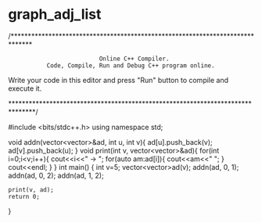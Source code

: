 # graph_adj_list
/******************************************************************************

                              Online C++ Compiler.
               Code, Compile, Run and Debug C++ program online.
Write your code in this editor and press "Run" button to compile and execute it.

*******************************************************************************/

#include <bits/stdc++.h>
using namespace std;

void addn(vector<vector<int>>&ad, int u, int v){
    ad[u].push_back(v);
    ad[v].push_back(u);
}
void print(int v, vector<vector<int>>&ad){
    for(int i=0;i<v;i++){
        cout<<i<<" -> ";
        for(auto am:ad[i]){
            cout<<am<<" ";
        }
        cout<<endl;
    }
}
int main()
{
    int v=5;
    vector<vector<int>>ad(v);
    addn(ad, 0, 1);
    addn(ad, 0, 2);
    addn(ad, 1, 2);
    
    print(v, ad);
    return 0;
}
